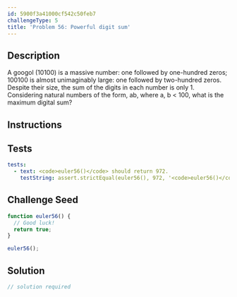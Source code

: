 ```yaml
---
id: 5900f3a41000cf542c50feb7
challengeType: 5
title: 'Problem 56: Powerful digit sum'
---
```


## Description
<section id='description'>
A googol (10100) is a massive number: one followed by one-hundred zeros; 100100 is almost unimaginably large: one followed by two-hundred zeros. Despite their size, the sum of the digits in each number is only 1.
Considering natural numbers of the form, ab, where a, b < 100, what is the maximum digital sum?
</section>

## Instructions
<section id='instructions'>

</section>

## Tests
<section id='tests'>

```yml
tests:
  - text: <code>euler56()</code> should return 972.
    testString: assert.strictEqual(euler56(), 972, '<code>euler56()</code> should return 972.');

```

</section>

## Challenge Seed
<section id='challengeSeed'>

<div id='js-seed'>

```js
function euler56() {
  // Good luck!
  return true;
}

euler56();
```

</div>



</section>

## Solution
<section id='solution'>

```js
// solution required
```

</section>
